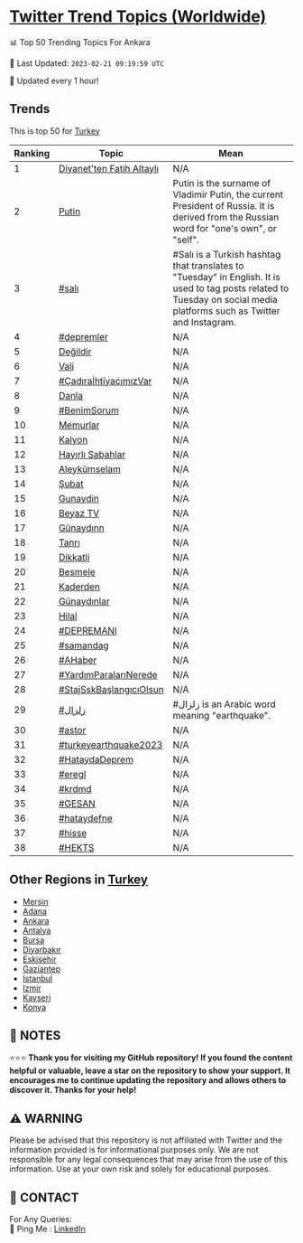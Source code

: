 [Twitter Trend Topics (Worldwide)](https://github.com/ErcinDedeoglu/Twitter-Trend-Topics)
==========


📊 Top 50 Trending Topics For Ankara

📆 Last Updated: `2023-02-21 09:19:59 UTC`

🔧 Updated every 1 hour!


## Trends

This is top 50 for [Turkey](</Turkey>)

| Ranking | Topic | Mean |
| ------- | ------------ | ------------ |
| 1 | [Diyanet'ten Fatih Altaylı](http://twitter.com/search?q=Diyanet%27ten+Fatih+Altayl%c4%b1) | N/A |
| 2 | [Putin](http://twitter.com/search?q=Putin) | Putin is the surname of Vladimir Putin, the current President of Russia. It is derived from the Russian word for "one's own", or "self". |
| 3 | [#salı](http://twitter.com/search?q=%23sal%c4%b1) | #Salı is a Turkish hashtag that translates to "Tuesday" in English. It is used to tag posts related to Tuesday on social media platforms such as Twitter and Instagram. |
| 4 | [#depremler](http://twitter.com/search?q=%23depremler) | N/A |
| 5 | [Değildir](http://twitter.com/search?q=De%c4%9fildir) | N/A |
| 6 | [Vali](http://twitter.com/search?q=Vali) | N/A |
| 7 | [#ÇadıraİhtiyacımızVar](http://twitter.com/search?q=%23%c3%87ad%c4%b1ra%c4%b0htiyac%c4%b1m%c4%b1zVar) | N/A |
| 8 | [Danla](http://twitter.com/search?q=Danla) | N/A |
| 9 | [#BenimSorum](http://twitter.com/search?q=%23BenimSorum) | N/A |
| 10 | [Memurlar](http://twitter.com/search?q=Memurlar) | N/A |
| 11 | [Kalyon](http://twitter.com/search?q=Kalyon) | N/A |
| 12 | [Hayırlı Sabahlar](http://twitter.com/search?q=Hay%c4%b1rl%c4%b1+Sabahlar) | N/A |
| 13 | [Aleykümselam](http://twitter.com/search?q=Aleyk%c3%bcmselam) | N/A |
| 14 | [Şubat](http://twitter.com/search?q=%c5%9eubat) | N/A |
| 15 | [Gunaydin](http://twitter.com/search?q=Gunaydin) | N/A |
| 16 | [Beyaz TV](http://twitter.com/search?q=Beyaz+TV) | N/A |
| 17 | [Günaydınn](http://twitter.com/search?q=G%c3%bcnayd%c4%b1nn) | N/A |
| 18 | [Tanrı](http://twitter.com/search?q=Tanr%c4%b1) | N/A |
| 19 | [Dikkatli](http://twitter.com/search?q=Dikkatli) | N/A |
| 20 | [Besmele](http://twitter.com/search?q=Besmele) | N/A |
| 21 | [Kaderden](http://twitter.com/search?q=Kaderden) | N/A |
| 22 | [Günaydınlar](http://twitter.com/search?q=G%c3%bcnayd%c4%b1nlar) | N/A |
| 23 | [Hilal](http://twitter.com/search?q=Hilal) | N/A |
| 24 | [#DEPREMANI](http://twitter.com/search?q=%23DEPREMANI) | N/A |
| 25 | [#samandag](http://twitter.com/search?q=%23samandag) | N/A |
| 26 | [#AHaber](http://twitter.com/search?q=%23AHaber) | N/A |
| 27 | [#YardımParalarıNerede](http://twitter.com/search?q=%23Yard%c4%b1mParalar%c4%b1Nerede) | N/A |
| 28 | [#StajSskBaşlangıcıOlsun](http://twitter.com/search?q=%23StajSskBa%c5%9flang%c4%b1c%c4%b1Olsun) | N/A |
| 29 | [#زلزال](http://twitter.com/search?q=%23%d8%b2%d9%84%d8%b2%d8%a7%d9%84) | #زلزال is an Arabic word meaning "earthquake". |
| 30 | [#astor](http://twitter.com/search?q=%23astor) | N/A |
| 31 | [#turkeyearthquake2023](http://twitter.com/search?q=%23turkeyearthquake2023) | N/A |
| 32 | [#HataydaDeprem](http://twitter.com/search?q=%23HataydaDeprem) | N/A |
| 33 | [#eregl](http://twitter.com/search?q=%23eregl) | N/A |
| 34 | [#krdmd](http://twitter.com/search?q=%23krdmd) | N/A |
| 35 | [#GESAN](http://twitter.com/search?q=%23GESAN) | N/A |
| 36 | [#hataydefne](http://twitter.com/search?q=%23hataydefne) | N/A |
| 37 | [#hisse](http://twitter.com/search?q=%23hisse) | N/A |
| 38 | [#HEKTS](http://twitter.com/search?q=%23HEKTS) | N/A |



## Other Regions in [Turkey](</Turkey>)

* [Mersin](</Turkey/Mersin.md>)
* [Adana](</Turkey/Adana.md>)
* [Ankara](</Turkey/Ankara.md>)
* [Antalya](</Turkey/Antalya.md>)
* [Bursa](</Turkey/Bursa.md>)
* [Diyarbakır](</Turkey/Diyarbakır.md>)
* [Eskişehir](</Turkey/Eskişehir.md>)
* [Gaziantep](</Turkey/Gaziantep.md>)
* [Istanbul](</Turkey/Istanbul.md>)
* [Izmir](</Turkey/Izmir.md>)
* [Kayseri](</Turkey/Kayseri.md>)
* [Konya](</Turkey/Konya.md>)



## 📝 NOTES

⭐⭐⭐ **Thank you for visiting my GitHub repository! If you found the content helpful or valuable, leave a star on the repository to show your support. It encourages me to continue updating the repository and allows others to discover it. Thanks for your help!**


## ⚠️ WARNING

Please be advised that this repository is not affiliated with Twitter and the information provided is for informational purposes only. We are not responsible for any legal consequences that may arise from the use of this information. Use at your own risk and solely for educational purposes.


## 📨 CONTACT

 For Any Queries:  
            🏓 Ping Me : [LinkedIn](https://www.linkedin.com/in/ercindedeoglu/)
